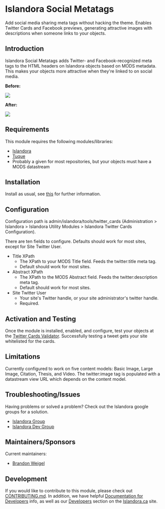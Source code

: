 # Islandora Social Metatags

Add social media sharing meta tags without hacking the theme. Enables Twitter Cards and Facebook previews, generating attractive images with descriptions when someone links to your objects.

## Introduction

Islandora Social Metatags adds Twitter- and Facebook-recognized meta tags to the HTML headers on Islandora objects based on MODS metadata. This makes your objects more attractive when they're linked to on social media.

**Before:**

![](https://s16.postimg.org/3mq40cwox/Screen_Shot_2016_08_31_at_9_23_35_AM.png)

**After:**

![](https://s16.postimg.org/6uuldeiyp/Screen_Shot_2016_08_31_at_9_24_14_AM.png)

## Requirements

This module requires the following modules/libraries:

* [Islandora](https://github.com/islandora/islandora)
* [Tuque](https://github.com/islandora/tuque)
* Probably a given for most repositories, but your objects must have a MODS datastream

## Installation

Install as usual, see [this](https://drupal.org/documentation/install/modules-themes/modules-7) for further information.

## Configuration

Configuration path is admin/islandora/tools/twitter_cards (Administration > Islandora > Islandora Utility Modules > Islandora Twitter Cards Configuration).

There are ten fields to configure. Defaults should work for most sites, except for Site Twitter User. 

* Title XPath
   * The XPath to your MODS Title field. Feeds the twitter:title meta tag.
   * Default should work for most sites.
* Abstract XPath 
   * The XPath to the MODS Abstract field. Feeds the twitter:description meta tag.
   * Default should work for most sites.
* Site Twitter User
   * Your site's Twitter handle, or your site administrator's twitter handle.
   * Required.

## Activation and Testing

Once the module is installed, enabled, and configure, test your objects at the [Twitter Cards Validator](https://cards-dev.twitter.com/validator). Successfully testing a tweet gets your site whitelisted for the cards.

## Limitations

Currently configured to work on five content models: Basic Image, Large Image, Citation, Thesis, and Video.
The twitter:image tag is populated with a datastream view URL which depends on the content model. 

## Troubleshooting/Issues

Having problems or solved a problem? Check out the Islandora google groups for a solution.

* [Islandora Group](https://groups.google.com/forum/?hl=en&fromgroups#!forum/islandora)
* [Islandora Dev Group](https://groups.google.com/forum/?hl=en&fromgroups#!forum/islandora-dev)

## Maintainers/Sponsors

Current maintainers:

* [Brandon Weigel](https://github.com/bondjimbond)

## Development

If you would like to contribute to this module, please check out [CONTRIBUTING.md](CONTRIBUTING.md). In addition, we have helpful [Documentation for Developers](https://github.com/Islandora/islandora/wiki#wiki-documentation-for-developers) info, as well as our [Developers](http://islandora.ca/developers) section on the [Islandora.ca](http://islandora.ca) site.
   
   
